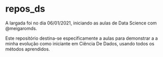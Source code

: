 # repos_ds
A largada foi no dia 06/01/2021, iniciando as aulas de Data Science com @meigaromds. 

Este repositório destina-se especificamente a aulas para demonstrar a a minha evolução 
como iniciante em Ciência De Dados, usando todos os métodos aprendidos.
